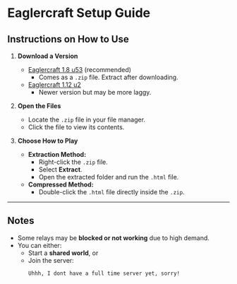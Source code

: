 # Eaglercraft Setup Guide

## Instructions on How to Use

1. **Download a Version**
   - [Eaglercraft 1.8 u53](https://github.com/mandelette/mandelette/raw/refs/heads/main/EaglerCraft%201.8%20u53.zip) (recommended)  
     - Comes as a `.zip` file. Extract after downloading.  
   - [Eaglercraft 1.12 u2](https://github.com/mandelette/mandelette/raw/refs/heads/main/Eaglercraft_1.12%20u2.zip)  
     - Newer version but may be more laggy.

2. **Open the Files**
   - Locate the `.zip` file in your file manager.  
   - Click the file to view its contents.  

3. **Choose How to Play**
   - **Extraction Method:**  
     - Right-click the `.zip` file.  
     - Select **Extract**.  
     - Open the extracted folder and run the `.html` file.  
   - **Compressed Method:**  
     - Double-click the `.html` file directly inside the `.zip`.

---

## Notes
- Some relays may be **blocked or not working** due to high demand.  
- You can either:  
  - Start a **shared world**, or  
  - Join the server:  
    ```
    Uhhh, I dont have a full time server yet, sorry!
    ```
